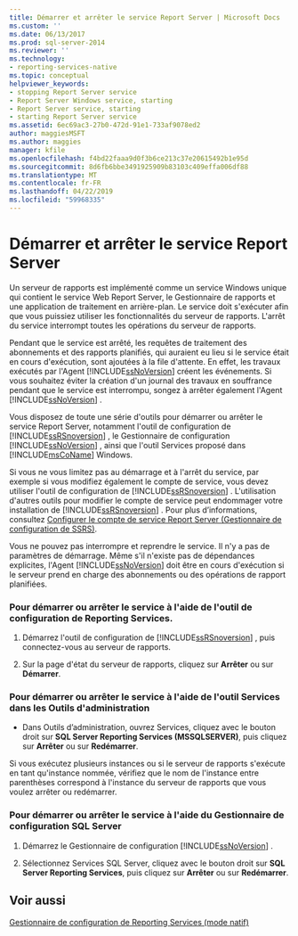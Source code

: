 ```yaml
---
title: Démarrer et arrêter le service Report Server | Microsoft Docs
ms.custom: ''
ms.date: 06/13/2017
ms.prod: sql-server-2014
ms.reviewer: ''
ms.technology:
- reporting-services-native
ms.topic: conceptual
helpviewer_keywords:
- stopping Report Server service
- Report Server Windows service, starting
- Report Server service, starting
- starting Report Server service
ms.assetid: 6ec69ac3-27b0-472d-91e1-733af9078ed2
author: maggiesMSFT
ms.author: maggies
manager: kfile
ms.openlocfilehash: f4bd22faaa9d0f3b6ce213c37e20615492b1e95d
ms.sourcegitcommit: 8d6fb6bbe3491925909b83103c409effa006df88
ms.translationtype: MT
ms.contentlocale: fr-FR
ms.lasthandoff: 04/22/2019
ms.locfileid: "59968335"
---
```

# <a name="start-and-stop-the-report-server-service"></a>Démarrer et arrêter le service Report Server
  Un serveur de rapports est implémenté comme un service Windows unique qui contient le service Web Report Server, le Gestionnaire de rapports et une application de traitement en arrière-plan. Le service doit s'exécuter afin que vous puissiez utiliser les fonctionnalités du serveur de rapports. L'arrêt du service interrompt toutes les opérations du serveur de rapports.  
  
 Pendant que le service est arrêté, les requêtes de traitement des abonnements et des rapports planifiés, qui auraient eu lieu si le service était en cours d'exécution, sont ajoutées à la file d'attente. En effet, les travaux exécutés par l'Agent [!INCLUDE[ssNoVersion](../../includes/ssnoversion-md.md)] créent les événements. Si vous souhaitez éviter la création d'un journal des travaux en souffrance pendant que le service est interrompu, songez à arrêter également l'Agent [!INCLUDE[ssNoVersion](../../includes/ssnoversion-md.md)] .  
  
 Vous disposez de toute une série d'outils pour démarrer ou arrêter le service Report Server, notamment l'outil de configuration de [!INCLUDE[ssRSnoversion](../../includes/ssrsnoversion-md.md)] , le Gestionnaire de configuration [!INCLUDE[ssNoVersion](../../includes/ssnoversion-md.md)] , ainsi que l'outil Services proposé dans [!INCLUDE[msCoName](../../includes/msconame-md.md)] Windows.  
  
 Si vous ne vous limitez pas au démarrage et à l'arrêt du service, par exemple si vous modifiez également le compte de service, vous devez utiliser l'outil de configuration de [!INCLUDE[ssRSnoversion](../../includes/ssrsnoversion-md.md)] . L'utilisation d'autres outils pour modifier le compte de service peut endommager votre installation de [!INCLUDE[ssRSnoversion](../../includes/ssrsnoversion-md.md)] . Pour plus d’informations, consultez [Configurer le compte de service Report Server &#40;Gestionnaire de configuration de SSRS&#41;](../install-windows/configure-the-report-server-service-account-ssrs-configuration-manager.md).  
  
 Vous ne pouvez pas interrompre et reprendre le service. Il n'y a pas de paramètres de démarrage. Même s'il n'existe pas de dépendances explicites, l'Agent [!INCLUDE[ssNoVersion](../../includes/ssnoversion-md.md)] doit être en cours d'exécution si le serveur prend en charge des abonnements ou des opérations de rapport planifiées.  
  
### <a name="to-start-or-stop-the-service-using-the-reporting-services-configuration-tool"></a>Pour démarrer ou arrêter le service à l'aide de l'outil de configuration de Reporting Services.  
  
1.  Démarrez l'outil de configuration de [!INCLUDE[ssRSnoversion](../../includes/ssrsnoversion-md.md)] , puis connectez-vous au serveur de rapports.  
  
2.  Sur la page d'état du serveur de rapports, cliquez sur **Arrêter** ou sur **Démarrer**.  
  
### <a name="to-start-or-stop-the-service-using-services-in-administrative-tools"></a>Pour démarrer ou arrêter le service à l'aide de l'outil Services dans les Outils d'administration  
  
-   Dans Outils d’administration, ouvrez Services, cliquez avec le bouton droit sur **SQL Server Reporting Services (MSSQLSERVER)**, puis cliquez sur **Arrêter** ou sur **Redémarrer**.  
  
 Si vous exécutez plusieurs instances ou si le serveur de rapports s'exécute en tant qu'instance nommée, vérifiez que le nom de l'instance entre parenthèses correspond à l'instance du serveur de rapports que vous voulez arrêter ou redémarrer.  
  
### <a name="to-start-or-stop-the-service-using-sql-server-configuration-manager"></a>Pour démarrer ou arrêter le service à l'aide du Gestionnaire de configuration SQL Server  
  
1.  Démarrez le Gestionnaire de configuration [!INCLUDE[ssNoVersion](../../includes/ssnoversion-md.md)] .  
  
2.  Sélectionnez Services SQL Server, cliquez avec le bouton droit sur **SQL Server Reporting Services**, puis cliquez sur **Arrêter** ou sur **Redémarrer**.  
  
## <a name="see-also"></a>Voir aussi  
 [Gestionnaire de configuration de Reporting Services &#40;mode natif&#41;](../../sql-server/install/reporting-services-configuration-manager-native-mode.md)  
  
  
